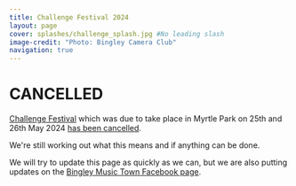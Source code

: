 ```yaml
---
title: Challenge Festival 2024
layout: page
cover: splashes/challenge_splash.jpg #No leading slash
image-credit: "Photo: Bingley Camera Club"
navigation: true
---
```

<main id="content" class="content" role="main" markdown="1">

# CANCELLED

[Challenge Festival](https://challengefestival.co.uk/) which was due to take place in Myrtle Park on 25th and 26th May 2024 [has been cancelled](https://www.thetelegraphandargus.co.uk/news/24336257.challenge-festival-myrtle-park-bingley-cancelled/).

We're still working out what this means and if anything can be done.

We will try to update this page as quickly as we can, but we are also putting updates on the [Bingley Music Town Facebook page](https://www.facebook.com/bingleymusictown/). 

<!--
# Volunteer

If you'd like to help us organise and run the event, [please get in touch](({% link contact.md %})).

# Sponsors

Thanks to all of our sponsors.

{% include sponsors.html %}

This is not-for-profit festival, but getting your band together to play still costs money, so with the help of our sponsors we're able to pay the acts something towards their costs.

We've also had some sponsorship to feed and water our volunteers over the two days.

</main>

# Bandstand Line Up

There will be music from 12 noon until 9pm on Saturday and from 12 noon until 8pm, with a new act starting every hour on the hour. The last act will be on stage at 8pm (Sat) and 7pm (Sun).

We've got 18 acts over the two days. Be sure to check back to this page for the latest details.

| Time | Saturday 25th May |
| --- | --- |
| 12 noon | [Havoc City](#havoc-city) |
| 1pm | [Cornell Daley](#cornell-daley) |
| 2pm | [Sabrina Piggott](#sabrina-piggott) |
| 3pm | [Fiddle n Feet](#fiddle-n-feet) |
| 4pm | [Ben Greenwell & The Spirit Guides](#ben-greenwell--the-spirit-guides) |
| 5pm | [Wilko Wilkes](#wilko-wilkes) |
| 6pm | [Playing For Kicks](#playing-for-kicks) |
| 7pm | [Gevaudan Dogs](#gevaudan-dogs) |
| 8pm | [Miriam - The First Lady of Folk](#miriam---the-first-lady-of-folk) |


| Time | Sunday 26th May |
| --- | --- |
| 12 noon | [Albatross](#albatross) |
| 1pm | [Bethany Gibson](#bethany-gibson) |
| 2pm | [Liz Narey, Stan Greenwood, Chris Grayston](#liz-narey-stan-greenwood-chris-grayston) |
| 3pm | [Otra](#otra) |
| 4pm | [Reuben and The Bridge](#reuben-and-the-bridge) |
| 5pm | [Superstrut 5](#superstrut-5) |
| 6pm | [Harry Speight](#harry-speight) |
| 7pm | [Augustin Bousfield](#augustin-bousfield) |


# Bandstand Performers A-Z

## Albatross
**Sunday 12 noon**
<div class="row">
<div class="col-md-6" markdown="1">
Albatross is a 5 piece all girl indie-rock band.

As a friendship group they began to experiment with instruments together and found their passion for music which continued to develop through secondary school, where they participated in school performances. 

The Challenge Festival is their debut public performance. One not to miss.
</div>
<div class="col-md-6" markdown="1" style="padding: 0 1em"> ![Alice Gilmour](assets/images/challenge/challenge2024/albatross.jpg)
</div>
</div>

## Alice Gilmour
**Cancelled**
<div class="row">
<div class="col-md-6" markdown="1">
Unfortunately [Alice<i class="fa fa-external-link" aria-hidden="true"></i>](https://alicegilmour.com/){:target="_blank" rel="noopener noreferrer"} can no longer play at the festival. 

We were expect mesmerising live violin loops, samples, and beats from this local musician and sound artist. When not performing solo, Alice plays the violin in musicals for professional and amateur companies in the Yorkshire area. She also supplies violin samples and solos to all sort of projects.
</div>
<div class="col-md-6" markdown="1" style="padding: 0 1em"> ![Alice Gilmour](assets/images/challenge/challenge2024/AliceGilmour.jpeg)
</div>
</div>

## Augustin Bousfield
**Sunday 7pm**
<div class="row">
<div class="col-md-6" markdown="1">
[Augustin Bousfield<i class="fa fa-external-link" aria-hidden="true"></i>](https://www.augustinbousfield.com/){:target="_blank" rel="noopener noreferrer"} is a musician, composer, and producer from Bradford. He'll be bringing his own brand of wonky electro synthypop to the bandstand.
</div>
<div class="col-md-6" markdown="1" style="padding: 0 1em"> ![Augustin Bousfield](assets/images/challenge/challenge2024/AugustinBousfield.jpg)
</div>
</div>


## Ben Greenwell & The Spirit Guides
**Saturday 4pm**
<div class="row">
<div class="col-md-6" markdown="1">
A laid back folk blues band from Riddlesden's Ben Greenwell and friends. Videos, links and more information on [Ben Greenwell's LinkTree<i class="fa fa-external-link" aria-hidden="true"></i>](https://linktr.ee/BenGreenwellMusic){:target="_blank" rel="noopener noreferrer"}
</div>
<div class="col-md-6" markdown="1" style="padding: 0 1em"> ![Ben Greenwell & The Spirit Guides](assets/images/challenge/challenge2024/Spiritguides.jpg)
</div>
</div>

## Bethany Gibson
**Sunday 1pm**
<div class="row">
<div class="col-md-6" markdown="1">
Bethany's influences are Gregory Alan Isakov, Taylor Swift and Olivia Rodrigo. She writes about her own experiences with relationships and friendships to create a story for her listeners. Her strong vocals and cryptic song writing skills are what entice her audience. 
</div>
<div class="col-md-6" markdown="1" style="padding: 0 1em"> ![Bethany Gibson](assets/images/challenge/challenge2024/beth.jpg)
</div>
</div>

## Cornell Daley
**Saturday 1pm**
<div class="row">
<div class="col-md-6" markdown="1">
Cornell is one of Bingley's great musical treasures. 

He organises the popular [Buskers Night<i class="fa fa-external-link" aria-hidden="true"></i>](https://www.facebook.com/groups/824997727607702) at [Martinez Wine Bar]({% link _venues/martinez_bingley_wine_shop__wine_bar.md %}) in Bingley, and can be found singing and playing regularly around the district.
</div>
<div class="col-md-6" markdown="1" style="padding: 0 1em">
<figure class="image">
  <img src="/assets/images/challenge/challenge2024/Cornell.jpg" alt="Cornell Daley">
  <figcaption>Photo: Bingley Camera Club</figcaption>
</figure>
</div>
</div>

## Fiddle n Feet
**Saturday 3pm**
<div class="row">
<div class="col-md-6" markdown="1">
Fiddle n Feet play traditional Appalachian dance music, and they'll have their dancers with them.
Fiddle 'n' Feet are an Appalachian dance group that is run from Bingley and rehearses in Shipley. They play traditional Appalachian dance music, and they'll have their dancers with them.

You can usually find the musicians in the Brown Cow (Monday nights) and the Chip n Ern (Wednesday nights), so if you like what you hear it's not hard to hear more!
</div>
<div class="col-md-6" markdown="1" style="padding: 0 1em"> ![Fiddle 'N' Feet](assets/images/challenge/challenge2024/fiddle-n-feet.jpg)
</div>
</div>

## Gevaudan Dogs
**Saturday 7pm**
<div class="row">
<div class="col-md-6" markdown="1">
[Gevaudan Dogs<i class="fa fa-external-link" aria-hidden="true"></i>](https://gevaudandogs.com/){:target="_blank" rel="noopener noreferrer"} is a punk rock ensemble. Brainchild of songwriter and guitarist Vince Cayo, the four-piece bring a powerhouse of energetic and impactful punk sounds similar to acts like Social Distortion, Stiff Little Fingers and The Clash.

"A punk sound that takes it all the way back to the bones of why we love it so much." – Mark Cartwright, The Punk Site

From the underground to the forefront. No apologies, no compromises – just pure punk energy live!
</div>
<div class="col-md-6" markdown="1" style="padding: 0 1em">
<figure class="image">
  <img src="/assets/images/challenge/challenge2024/GevaudanDogs_photo_by_Malcolm_Such.jpg" alt="Gevaudan Dogs">
  <figcaption>Photo: Malcolm Such</figcaption>
</figure>
</div>
</div>

## Harry Speight
**Sunday 6pm**
<div class="row">
<div class="col-md-6" markdown="1">
Bingley musician, producer, and DJ, [Harry Speight<i class="fa fa-external-link" aria-hidden="true"></i>](https://itsharryspeight.bandcamp.com){:target="_blank" rel="noopener noreferrer"} will bring you the first ever DJ set live from the Bandstand in Myrtle Park. We're all about people playing instruments, but we'll make an exception for one of the most talented young musicians this region of the country has produced. 

Check out [Harry Speight on Bandcamp<i class="fa fa-external-link" aria-hidden="true"></i>](https://itsharryspeight.bandcamp.com){:target="_blank" rel="noopener noreferrer"}
</div>
<div class="col-md-6" markdown="1" style="padding: 0 1em"> ![Havoc City](assets/images/challenge/challenge2024/harry.jpg)
</div>
</div>

## Havoc City
**Saturday 12 noon**
<div class="row">
<div class="col-md-6" markdown="1">
Formed in 2023, Havoc City are a young, energetic rock band that are making their mark in the West Yorkshire rock scene. They blend the hard rock and roll from the 80s and 90s with the modern indie of the 21st century. This is a great chance to check them out live on stage early in their career. Expect an electrifying attitude and emotion and passion for their music. Watch out for their debut EP, coming soon.
</div>
<div class="col-md-6" markdown="1" style="padding: 0 1em"> ![Havoc City](assets/images/challenge/challenge2024/HavocCity.jpg)
</div>
</div>

## Liz Narey, Stan Greenwood, Chris Grayston
**Sunday 2pm**
<div class="row">
<div class="col-md-6" markdown="1">
Local folk legend Liz is usually putting on events for other people to sing at like Bingley First Monday Folk and Singing For Fun, so it's a great treat that we'll be hearing her sing some of her own material. 

She'll be joined on stage by Chris Grayston, and local legend [Stan Greenwood<i class="fa fa-external-link" aria-hidden="true"></i>](https://www.facebook.com/StanGreenwood69){:target="_blank" rel="noopener noreferrer"}, guitarist and founder member of the Skeletal Family. 
</div>
<div class="col-md-6" markdown="1" style="padding: 0 1em">
<figure class="image">
  <img src="/assets/images/challenge/challenge2024/LizNarey.jpg" alt="Liz Narey">
  <figcaption>Photo: Bingley Camera Club</figcaption>
</figure> 
</div>
</div>

## Miriam - The First Lady of Folk
**Saturday 8pm**

<div class="row">
<div class="col-md-6" markdown="1">
We're delighted that legendary folk singer from the 70s, [Miriam Backhouse<i class="fa fa-external-link" aria-hidden="true"></i>](https://www.facebook.com/MiriamBackhouseErasmus){:target="_blank" rel="noopener noreferrer"}, who will be closing the day on Saturday.

Miriam became one of the most in demand folk singers of her generation with appearances on radio, TV, and at many leading Festivals including
both Cambridge and Edinburgh. 

This is the first date of her UK tour
</div>
<div class="col-md-6" markdown="1" style="padding: 0 1em"> ![Miriam](assets/images/challenge/challenge2024/miriam.png)
</div>
</div>

## Otra
**Sunday 3pm**
<div class="row">
<div class="col-md-6" markdown="1">
[Otra<i class="fa fa-external-link" aria-hidden="true"></i>](https://www.facebook.com/otramusic/){:target="_blank" rel="noopener noreferrer"}  are Rahel Guzelian and Tony Charnock, an acoustic duo with a repertoire of original songs and folk-style covers with guitar, whistle and fiddle accompaniment. They have been performing around the Bradford area and beyond for the past 20 years.
</div>
<div class="col-md-6" markdown="1" style="padding: 0 1em"> ![Otra](assets/images/challenge/challenge2024/Otra.jpg)
</div>
</div>

## Playing For Kicks
**Saturday 6pm**
<div class="row">
<div class="col-md-6" markdown="1">
[Playing for Kicks<i class="fa fa-external-link" aria-hidden="true"></i>](https://playingforkicks.co.uk/){:target="_blank" rel="noopener noreferrer"} play songs you know and love from Tina Turner to Divine Comedy and Deacon Blue to B52’s. There’s something for everyone.
</div>
<div class="col-md-6" markdown="1" style="padding: 0 1em"> ![Playing for Kicks](assets/images/challenge/challenge2024/pfk.jpg)
</div>
</div>

## Reuben and The Bridge
<div class="row">
<div class="col-md-6" markdown="1">
[Reuben and The Bridge<i class="fa fa-external-link" aria-hidden="true"></i>](https://www.facebook.com/folkmusicland){:target="_blank" rel="noopener noreferrer"} are an Acoustic/Folk duo, playing guitar and fiddle. 

Reuben brings his guitar and warm and powerful lead vocals, while Bridget brings her own style of both lyrical and fiery fiddle playing, as well as haunting harmony vocals. Reworkings of classic rock and pop songs is their forte, but they also perform original compositions. Expect diversity!
</div>
<div class="col-md-6" markdown="1" style="padding: 0 1em"> ![Reuben and The Bridge](assets/images/challenge/challenge2024/reuben.jpg)
</div>
</div>


## Sabrina Piggott
**Saturday 2pm**
<div class="row">
<div class="col-md-6" markdown="1">
[Sabrina<i class="fa fa-external-link" aria-hidden="true"></i>](https://www.sabrinapiggott.com){:target="_blank" rel="noopener noreferrer"}'s songs are full of a sense of open spaces and possibilities; she has taken her rich traditional music background from her ancestral home in the countryside of Cork, Southern Ireland and fused it with modern industrial city sounds of her adopted
Leeds and Yorkshire.

Her distinctive rippling, almost Philip Glass evoking, acoustic guitar style sets the tone for a heart melting voice with a Celtic timbre that pulls the emotion out of the lyric. This can be heard in her debut album Roots & Wings, released in 2019.
</div>
<div class="col-md-6" markdown="1" style="padding: 0 1em"> ![Sabrina Piggot](assets/images/challenge/challenge2024/sabrina.jpg)
</div>
</div>

## Superstrut 5
**Sunday 5pm**

<div class="row">
<div class="col-md-6" markdown="1">
[Supersrut 5<i class="fa fa-external-link" aria-hidden="true"></i>](https://www.superstrut.co.uk/){:target="_blank" rel="noopener noreferrer"}, is a five-piece groove machine that will take you on a musical journey spanning decades! 

They will be bringing the party to the bandstand on Sunday, with a lineup featuring a dynamic female vocalist, funky bass guitar, soulful guitar riffs, vibrant keys, and a drummer keeping the beat strong, 

From the timeless classics of the 60s to rock classics to the chart-toppers of today, their repertoire covers a wide range of genres and eras. Whether you're into the infectious rhythms of funk and soul or the disco beats that keep you on your feet, there's something for everyone.
</div>
<div class="col-md-6" markdown="1" style="padding: 0 1em"> ![Superstrut 5](assets/images/challenge/challenge2024/superstrut5.jpeg)
</div>
</div>

## Wilko Wilkes
**Saturday 5pm**

<div class="row">
<div class="col-md-6" markdown="1">
A songwriter, music producer and rap workshop facilitator, [Wilko Wilkes<i class="fa fa-external-link" aria-hidden="true"></i>](https://wilkowilkes.com){:target="_blank" rel="noopener noreferrer"} is an artist on a mission to leave a positive mark on the world. His tongue-twisting tracks have gained streams and radio play worldwide. His acclaimed live set has seen him play headline gigs and open for music legends Arrested Development. 

He is also the founder of social enterprise Rap for Good, as well as a video producer, mental health advocate and community volunteer.
</div>
<div class="col-md-6" markdown="1" style="padding: 0 1em"> ![Wilko Wilkes](assets/images/challenge/challenge2024/wilko.jpg)
</div>
</div>

-->